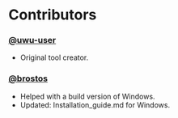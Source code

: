 # Contributors

### [@uwu-user](https://github.com/uwu-user)
- Original tool creator.

### [@brostos](https://github.com/brostos)
- Helped with a build version of Windows.
- Updated: Installation_guide.md for Windows.
